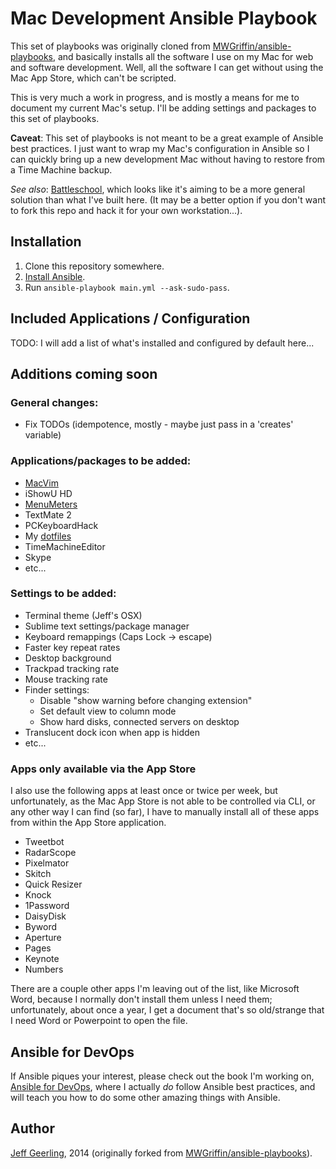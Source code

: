 # Mac Development Ansible Playbook

This set of playbooks was originally cloned from [MWGriffin/ansible-playbooks](https://github.com/MWGriffin/ansible-playbooks), and basically installs all the software I use on my Mac for web and software development. Well, all the software I can get without using the Mac App Store, which can't be scripted.

This is very much a work in progress, and is mostly a means for me to document my current Mac's setup. I'll be adding settings and packages to this set of playbooks.

**Caveat**: This set of playbooks is not meant to be a great example of Ansible best practices. I just want to wrap my Mac's configuration in Ansible so I can quickly bring up a new development Mac without having to restore from a Time Machine backup.

*See also*: [Battleschool](http://spencer.gibb.us/blog/2014/02/03/introducing-battleschool), which looks like it's aiming to be a more general solution than what I've built here. (It may be a better option if you don't want to fork this repo and hack it for your own workstation...).

## Installation

  1. Clone this repository somewhere.
  2. [Install Ansible](https://devopsu.com/guides/ansible-mac-osx.html).
  3. Run `ansible-playbook main.yml --ask-sudo-pass`.

## Included Applications / Configuration

TODO: I will add a list of what's installed and configured by default here...

## Additions coming soon

### General changes:

  - Fix TODOs (idempotence, mostly - maybe just pass in a 'creates' variable)

### Applications/packages to be added:

  - [MacVim](https://github.com/b4winckler/macvim/releases/download/snapshot-72/MacVim-snapshot-72-Mavericks.tbz)
  - iShowU HD
  - [MenuMeters](http://www.ragingmenace.com/software/menumeters/)
  - TextMate 2
  - PCKeyboardHack
  - My [dotfiles](https://github.com/geerlingguy/dotfiles)
  - TimeMachineEditor
  - Skype
  - etc...

### Settings to be added:

  - Terminal theme (Jeff's OSX)
  - Sublime text settings/package manager
  - Keyboard remappings (Caps Lock -> escape)
  - Faster key repeat rates
  - Desktop background
  - Trackpad tracking rate
  - Mouse tracking rate
  - Finder settings:
    - Disable "show warning before changing extension"
    - Set default view to column mode
    - Show hard disks, connected servers on desktop
  - Translucent dock icon when app is hidden
  - etc...

### Apps only available via the App Store

I also use the following apps at least once or twice per week, but unfortunately, as the Mac App Store is not able to be controlled via CLI, or any other way I can find (so far), I have to manually install all of these apps from within the App Store application.

  - Tweetbot
  - RadarScope
  - Pixelmator
  - Skitch
  - Quick Resizer
  - Knock
  - 1Password
  - DaisyDisk
  - Byword
  - Aperture
  - Pages
  - Keynote
  - Numbers

There are a couple other apps I'm leaving out of the list, like Microsoft Word, because I normally don't install them unless I need them; unfortunately, about once a year, I get a document that's so old/strange that I need Word or Powerpoint to open the file.

## Ansible for DevOps

If Ansible piques your interest, please check out the book I'm working on, [Ansible for DevOps](https://leanpub.com/ansible-for-devops), where I actually *do* follow Ansible best practices, and will teach you how to do some other amazing things with Ansible.

## Author

[Jeff Geerling](http://jeffgeerling.com/), 2014 (originally forked from [MWGriffin/ansible-playbooks](https://github.com/MWGriffin/ansible-playbooks)).

